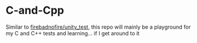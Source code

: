 # C-and-Cpp
Similar to <a href="/firebadnofire/unity_test/">firebadnofire/unity_test</a>, this repo will mainly be a playground for my C and C++ tests and learning... if I get around to it
